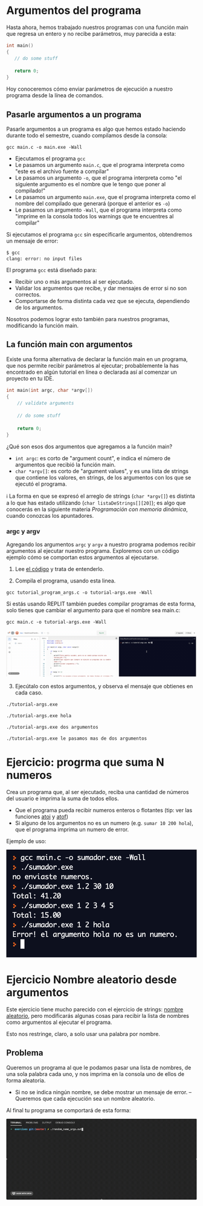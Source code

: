 # Argumentos del programa
Hasta ahora, hemos trabajado nuestros programas con una función main que regresa un entero y no recibe parámetros, muy parecida a esta:
```c
int main()
{
   // do some stuff
   
   return 0;
}
```

Hoy conoceremos cómo enviar parámetros de ejecución a nuestro programa desde la línea de comandos.

## Pasarle argumentos a un programa
Pasarle argumentos a un programa es algo que hemos estado haciendo durante todo el semestre, cuando compilamos desde la consola:
```shell
gcc main.c -o main.exe -Wall
```
- Ejecutamos el programa `gcc`
- Le pasamos un argumento `main.c`, que el programa interpreta como "este es el archivo fuente a compilar"
- Le pasamos un argumento `-o`, que el programa interpreta como "el siguiente argumento es el nombre que le tengo que poner al compilado!"
- Le pasamos un argumento `main.exe`, que el programa interpreta como el nombre del compilado que generará (porque el anterior es `-o`)
- Le pasamos un argumento `-Wall`, que el programa interpreta como "imprime en la consola todos los warnings que te encuentres al compilar"

Si ejecutamos el programa `gcc` sin especificarle argumentos, obtendremos un mensaje de error:
```shell
$ gcc
clang: error: no input files
```

El programa `gcc` está diseñado para:
- Recibir uno o más argumentos al ser ejecutado.
- Validar los argumentos que recibe, y dar mensajes de error si no son correctos.
- Comportarse de forma distinta cada vez que se ejecuta, dependiendo de los argumentos.

Nosotros podemos lograr esto también para nuestros programas, modificando la función main.

## La función main con argumentos
Existe una forma alternativa de declarar la función main en un programa, que nos permite recibir parámetros al ejecutar; probablemente la has encontrado en algún tutorial en línea o declarada así al comenzar un proyecto en tu IDE.
```c
int main(int argc, char *argv[])
{
    // validate arguments
    
    // do some stuff
    
    return 0;
}
```
¿Qué son esos dos argumentos que agregamos a la función main?
- `int argc`: es corto de "argument count", e indica el número de argumentos que recibió la función main.
- `char *argv[]`: es corto de "argument values", y es una lista de strings que contiene los valores, en strings, de los argumentos con los que se ejecutó el programa.

ℹ️ La forma en que se expresó el arreglo de strings (`char *argv[]`) es distinta a lo que has estado utilizando (`char listaDeStrings[][20]`); es algo que conocerás en la siguiente materia _Programación con memoria dinámica_, cuando conozcas los apuntadores.

### argc y argv
Agregando los argumentos `argc` y `argv` a nuestro programa podemos recibir argumentos al ejecutar nuestro programa. Exploremos con un código ejemplo cómo se comportan estos argumentos al ejecutarse.

1. Lee [el código](tutorial_program_args.c) y trata de entenderlo.

2. Compila el programa, usando esta linea.

```shell   
gcc tutorial_program_args.c -o tutorial-args.exe -Wall
```
Si estás usando REPLIT también puedes compilar programas de esta forma, solo tienes que cambiar el argumento para que el nombre sea main.c:
```shell   
gcc main.c -o tutorial-args.exe -Wall
```
![compile using replit](img/compile_using_replit.gif)

3. Ejecútalo con estos argumentos, y observa el mensaje que obtienes en cada caso.

```shell
./tutorial-args.exe
```

```shell
./tutorial-args.exe hola
```

```shell
./tutorial-args.exe dos argumentos
```

```shell
./tutorial-args.exe le pasamos mas de dos argumentos
```

# Ejercicio: progrma que suma N numeros
Crea un programa que, al ser ejecutado, reciba una cantidad de números del usuario e imprima la suma de todos ellos.

- Que el programa pueda recibir numeros enteros o flotantes (tip: ver las funciones [atoi](https://www.tutorialspoint.com/c_standard_library/c_function_atoi.htm) y [atof](https://www.tutorialspoint.com/c_standard_library/c_function_atof.htm))
- Si alguno de los argumentos no es un numero (e.g. `sumar 10 200 hola`), que el programa imprima un numero de error.

Ejemplo de uso:

![](img/sumador_example.png)


# Ejercicio Nombre aleatorio desde argumentos
Este ejercicio tiene mucho parecido con el ejercicio de strings: [nombre aleatorio](/lessons/strings), pero modificarás algunas cosas para recibir la lista de nombres como argumentos al ejecutar el programa.

Esto nos restringe, claro, a solo usar una palabra por nombre.

## Problema
Queremos un programa al que le podamos pasar una lista de nombres, de una sola palabra cada uno, y nos imprima en la consola uno de ellos de forma aleatoria.

- Si no se indica ningún nombre, se debe mostrar un mensaje de error.
– Queremos que cada ejecución sea un nombre aleatorio.

Al final tu programa se comportará de esta forma:

![](img/random_name_from_arguments.gif)
